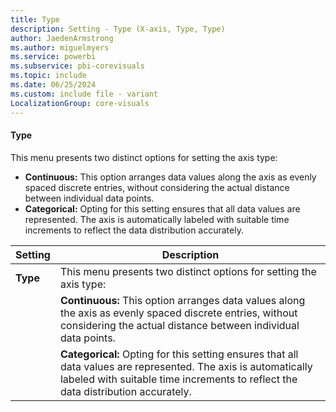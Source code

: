 ```yaml
---
title: Type
description: Setting - Type (X-axis, Type, Type)
author: JaedenArmstrong
ms.author: miguelmyers
ms.service: powerbi
ms.subservice: pbi-corevisuals
ms.topic: include
ms.date: 06/25/2024
ms.custom: include file - variant
LocalizationGroup: core-visuals
---
```

#### Type

This menu presents two distinct options for setting the axis type:

- **Continuous:** This option arranges data values along the axis as evenly spaced discrete entries, without considering the actual distance between individual data points.
- **Categorical:** Opting for this setting ensures that all data values are represented. The axis is automatically labeled with suitable time increments to reflect the data distribution accurately.



|Setting     |Description  |
|---|---------|
|**Type**     |This menu presents two distinct options for setting the axis type:
|     |**Continuous:** This option arranges data values along the axis as evenly spaced discrete entries, without considering the actual distance between individual data points.|
|     |**Categorical:** Opting for this setting ensures that all data values are represented. The axis is automatically labeled with suitable time increments to reflect the data distribution accurately.         |
